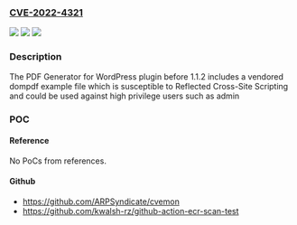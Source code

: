 ### [CVE-2022-4321](https://cve.mitre.org/cgi-bin/cvename.cgi?name=CVE-2022-4321)
![](https://img.shields.io/static/v1?label=Product&message=PDF%20Generator%20for%20WordPress&color=blue)
![](https://img.shields.io/static/v1?label=Version&message=%3D%200%20&color=brighgreen)
![](https://img.shields.io/static/v1?label=Vulnerability&message=CWE-79%20Cross-Site%20Scripting%20(XSS)&color=brighgreen)

### Description

The PDF Generator for WordPress plugin before 1.1.2 includes a vendored dompdf example file which is susceptible to Reflected Cross-Site Scripting and could be used against high privilege users such as admin

### POC

#### Reference
No PoCs from references.

#### Github
- https://github.com/ARPSyndicate/cvemon
- https://github.com/kwalsh-rz/github-action-ecr-scan-test

